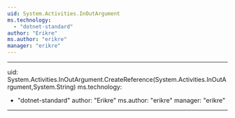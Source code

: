 ```yaml
---
uid: System.Activities.InOutArgument
ms.technology: 
  - "dotnet-standard"
author: "Erikre"
ms.author: "erikre"
manager: "erikre"
---
```


---
uid: System.Activities.InOutArgument.CreateReference(System.Activities.InOutArgument,System.String)
ms.technology: 
  - "dotnet-standard"
author: "Erikre"
ms.author: "erikre"
manager: "erikre"
---
